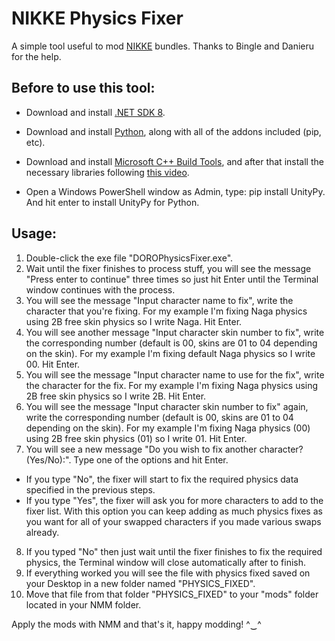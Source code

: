 # NIKKE Physics Fixer
A simple tool useful to mod [NIKKE](https://nikke-en.com/) bundles. Thanks to Bingle and Danieru for the help.


## Before to use this tool:

  - Download and install [.NET SDK 8](https://dotnet.microsoft.com/en-us/download/dotnet/thank-you/sdk-8.0.404-windows-x64-installer).
  - Download and install [Python](https://www.python.org/downloads/), along with all of the addons included (pip, etc).
  - Download and install [Microsoft C++ Build Tools](https://aka.ms/vs/17/release/vs_BuildTools.exe), and after that install the necessary libraries following [this video](https://files.catbox.moe/vqsuix.mp4).

  - Open a Windows PowerShell window as Admin, type: pip install UnityPy. And hit enter to install UnityPy for Python.



## Usage:

1. Double-click the exe file "DOROPhysicsFixer.exe".
2. Wait until the fixer finishes to process stuff, you will see the message "Press enter to continue" three times so just hit Enter until the Terminal window continues with the process.
3. You will see the message "Input character name to fix", write the character that you're fixing. For my example I'm fixing Naga physics using 2B free skin physics so I write Naga. Hit Enter.
4. You will see another message "Input character skin number to fix", write the corresponding number (default is 00, skins are 01 to 04 depending on the skin). For my example I'm fixing default Naga physics so I write 00. Hit Enter.
5. You will see the message "Input character name to use for the fix", write the character for the fix. For my example I'm fixing Naga physics using 2B free skin physics so I write 2B. Hit Enter.
6. You will see the message "Input character skin number to fix" again, write the corresponding number (default is 00, skins are 01 to 04 depending on the skin). For my example I'm fixing Naga physics (00) using 2B free skin physics (01) so I write 01. Hit Enter.
7. You will see a new message "Do you wish to fix another character? (Yes/No):". Type one of the options and hit Enter.
 - If you type "No", the fixer will start to fix the required physics data specified in the previous steps.
 - If you type "Yes", the fixer will ask you for more characters to add to the fixer list. With this option you can keep adding as much physics fixes as you want for all of your swapped characters if you made various swaps already.
8. If you typed "No" then just wait until the fixer finishes to fix the required physics, the Terminal window will close automatically after to finish.
9. If everything worked you will see the file with physics fixed saved on your Desktop in a new folder named "PHYSICS_FIXED".
10. Move that file from that folder "PHYSICS_FIXED" to your "mods" folder located in your NMM folder.


Apply the mods with NMM and that's it, happy modding! ^‿^
